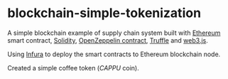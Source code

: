 # blockchain-simple-tokenization

A simple blockchain example of supply chain system built with [Ethereum](https://ethereum.org/) smart contract, [Solidity](https://github.com/ethereum/solidity), [OpenZeppelin contract](https://github.com/OpenZeppelin/openzeppelin-contracts), [Truffle](https://www.trufflesuite.com/truffle) and [web3.js](https://github.com/ethereum/web3.js/).

Using [Infura](https://infura.io/) to deploy the smart contracts to Ethereum blockchain node.

Created a simple coffee token (*CAPPU* coin).
